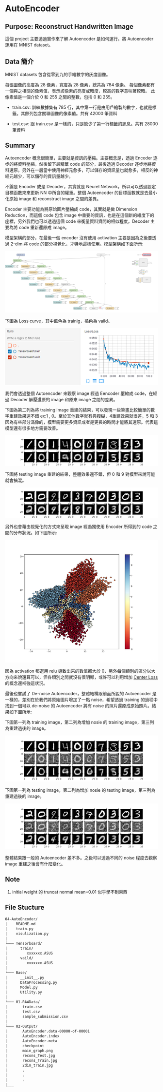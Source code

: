 # AutoEncoder

## Purpose: Reconstruct Handwritten Image

這個 project 主要透過實作來了解 Autoencoder 是如何運行。將 Autoencoder 運用在 MNIST dataset。

## Data 簡介

MNIST datasets 包含從零到九的手繪數字的灰度圖像。

每張圖像的高度為 28 像素，寬度為 28 像素，總共為 784 像素。 每個像素都有一個與之相關的像素值，表示該像素的亮度或暗度，較高的數字意味著較暗。 此像素值是一個介於 0 和 255 之間的整數，包括 0 和 255。

* train.csv: 訓練數據集有 785 行，其中第一行是由用戶繪製的數字，也就是標籤。其餘列包含關聯圖像的像素值。共有 42000 筆資料

* test.csv: 跟 train.csv 是一樣的，只是缺少了第一行標籤的訊息。共有 28000 筆資料

## Summary

Autoencoder 概念很簡單，主要就是資訊的壓縮。主要概念是，透過 Encoder 逐步的將資料壓縮，然後留下最精華 code 的部分，最後透過 Decoder 逐步地將資料還原。另外在一層當中使用神經元愈多，可以儲存的資訊量也就愈多，相反的神經元越少，可以儲存的資訊量越少。

不論是 Encoder 或是 Decoder，其實就是 Neurel Network，所以可以透過設定目標函數來來更新 NN 中所含的權重。整個 Autoencoder 的目標函數就是去最小化原始 image 和 reconstruct image 之間的差異。

Encoder 主要功能為將原始圖片壓縮成 code，其實就是做 Dimension Reduction，而這個 code 包含 image 中重要的資訊，也是在這個新的維度下的座標，另外我們也可以透過這個 code 來衡量資料資間的相似程度。Decoder 主要為將 code 重新還原成 image。

模型架構的部分，在最後一個 encoder 沒有使用 activation 主要是因為之後要透過 2-dim 將 code 的部分視覺化，才特地這樣使用。模型架構如下面所示:

![](02-Output/main_graph.png)

下圖為 Loss curve，其中藍色為 trainig，橘色為 vaild。

![](02-Output/Loss_Curve_lr0.0005.png)

我們會透過整個 Autoencoder 來觀察 image 經過 Eencoder 壓縮成 code，在經過 Decoder 解壓還原的 image 和原來 image 之間的差異。

下圖為第二列為將 training image 重建的結果，可以發現一些筆畫比較簡單的數字重建效果還不錯 ex:1 , 0。至於其他數字就有典糢糊，4重建效果就很差，5 和 3 因為有些部分滿像的，模型需要更多資訊或者是更長的時間才能將其還原。代表這模型還有很多地方需要改善。

![](02-Output/recons_Train.jpg)

下圖將 testing image 重建的結果，整體效果還不錯，但 0 和 9 對模型來說可能就會搞混。

![](02-Output/recons_Test.jpg)

另外也會藉由視覺化的方式來呈現 image 經過獨使用 Encoder 所得到的 code 之間的分布狀況。如下圖所示:

![](02-Output/2dim_train.jpg)

因為 activation 都選用 relu 導致出來的數值都大於 0，另外每個類別的區分以大方向來說還算可以，但各類別之間就沒有很明顯，或許可以利用增加 [Center Loss](https://github.com/machineCYC/SideProjects/tree/master/01-CenterLossVisualization) 的概念還補強這狀況。

最後也嘗試了 De-noise Autoencoder，整體結構跟前面所說的 Autoencoder 是一樣的，差別在於我們將原始圖片增加了一點 noise，希望透過 training 的過程中找到一個可以 de-noise 的 Autoencoder 將有 noise 的照片還原成原始照片。結果如下圖所示:

下圖第一列為 training image，第二列為增加 nosie 的 training image，第三列為重建過後的 image。

![](02-Output/recons_noise_Train.jpg)

下圖第一列為 testing image，第二列為增加 nosie 的 testing image，第三列為重建過後的 image。

![](02-Output/recons_noise_Test.jpg)

整體結果跟一般的 Autoencoder 差不多。之後可以透過不同的 noise 程度去觀察 image 重建之後會有什麼變化。

## Note

1. initial weight 的 truncat normal mean=0.01 似乎學不到東西

## File Stucture

```
04-AutoEncoder/
|    README.md
|    train.py
|    visulization.py
|
└─── Tensorboard/
|      train/
|         xxxxxxx.ASUS
|      vaild/
|         xxxxxxx.ASUS
|
└─── Base/
|      __init__.py
|      DataProcessing.py
|      Model.py
|      Utility.py
|
└─── 01-RAWData/
|       train.csv
|       test.csv
|       sample_submission.csv
|
└─── 02-Output/
|       AutoEncoder.data-00000-of-00001
|       AutoEncoder.index
|       AutoEncoder.meta
|       checkpoint
|       main_graph.png
|       recons_Test.jpg
|       recons_Train.jpg
|       2dim_train.jpg
|       .
|       .
|       .
|___
```